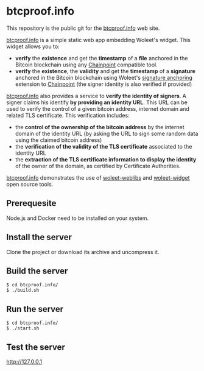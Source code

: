 # btcproof.info

This repository is the public git for the [btcproof.info](http://btcproof.info) web site.

[btcproof.info](http://btcproof.info) is a simple static web app embedding Woleet's widget. This widget allows you to:
- **verify** the **existence** and get the **timestamp** of a **file** anchored in the Bitcoin blockchain using any [Chainpoint](http://www.chainpoint.org/) compatible tool.</li>
- **verify** the **existence**, the **validity** and get the **timestamp** of a **signature** anchored in the Bitcoin blockchain using Woleet's <a href="https://medium.com/@woleet/beyond-data-anchoring-bee867d9be3a">signature anchoring</a> extension to [Chainpoint](http://www.chainpoint.org/#v1x) (the signer identity is also verified if provided)

[btcproof.info](http://btcproof.info) also provides a service to **verify the identity of signers**.
A signer claims his identify **by providing an identity URL**. This URL can be used to verify the control of a given bitcoin address, internet domain and related TLS certificate.
This verification includes:
- the **control of the ownership of the bitcoin address** by the internet domain of the identity URL (by asking the URL to sign some random data using the claimed bitcoin address)
- the **verification of the validity of the TLS certificate** associated to the identity URL
- the **extraction of the TLS certificate information to display the identity** of the owner of the domain, as certified by Certificate Authorities.

[btcproof.info](http://btcproof.info) demonstrates the use of [woleet-weblibs](https://github.com/woleet/woleet-weblibs) 
and [woleet-widget](https://github.com/woleet/woleet-widget) open source tools.

## Prerequesite

Node.js and Docker need to be installed on your system.

## Install the server

Clone the project or download its archive and uncompress it.

## Build the server

```shell
$ cd btcproof.info/
$ ./build.sh
```

## Run the server

```shell
$ cd btcproof.info/
$ ./start.sh
```

## Test the server

http://127.0.0.1
